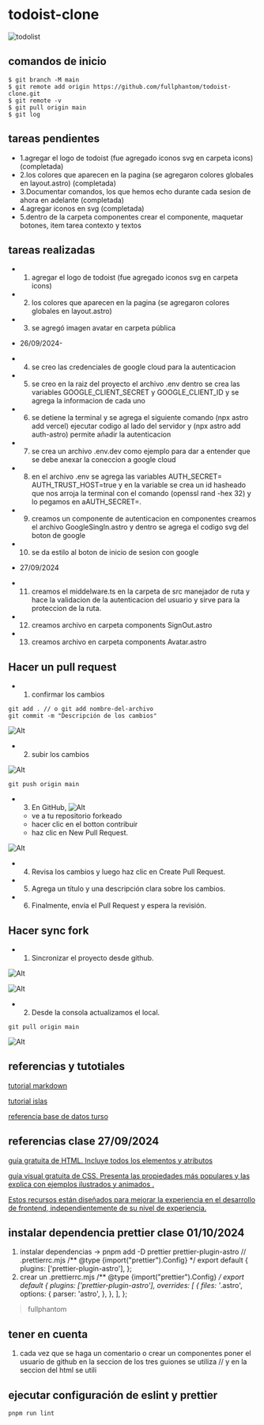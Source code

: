 # todoist-clone

![todolist](./.github/todois.png)

## comandos de inicio

```shell
$ git branch -M main
$ git remote add origin https://github.com/fullphantom/todoist-clone.git
$ git remote -v
$ git pull origin main
$ git log
```

## tareas pendientes

- 1.agregar el logo de todoist (fue agregado iconos svg en carpeta icons) (completada)
- 2.los colores que aparecen en la pagina (se agregaron colores globales en layout.astro) (completada)
- 3.Documentar comandos, los que hemos echo durante cada sesion de ahora en adelante (completada)
- 4.agregar iconos en svg (completada)
- 5.dentro de la carpeta componentes crear el componente, maquetar botones, item tarea contexto y textos

## tareas realizadas

- 1. agregar el logo de todoist (fue agregado iconos svg en carpeta icons)
- 2. los colores que aparecen en la pagina (se agregaron colores globales en layout.astro)
- 3. se agregó imagen avatar en carpeta pública

- 26/09/2024-

- 4. se creo las credenciales de google cloud para la autenticacion
- 5. se creo en la raiz del proyecto el archivo .env dentro se crea las variables GOOGLE_CLIENT_SECRET y GOOGLE_CLIENT_ID y se agrega la informacion de cada uno
- 6. se detiene la terminal y se agrega el siguiente comando (npx astro add vercel) ejecutar codigo al lado del servidor y (npx astro add auth-astro) permite añadir la autenticacion
- 7. se crea un archivo .env.dev como ejemplo para dar a entender que se debe anexar la coneccion a google cloud
- 8. en el archivo .env se agrega las variables AUTH_SECRET=<auth-secret> AUTH_TRUST_HOST=true y en la variable se crea un id hasheado que nos arroja la terminal con el comando (openssl rand -hex 32) y lo pegamos en aAUTH_SECRET=.
- 9. creamos un componente de autenticacion en componentes creamos el archivo GoogleSingIn.astro y dentro se agrega el codigo svg del boton de google
- 10. se da estilo al boton de inicio de sesion con google

- 27/09/2024

- 11. creamos el middelware.ts en la carpeta de src manejador de ruta y hace la validacion de la autenticacion del usuario y sirve para la proteccion de la ruta.
- 12. creamos archivo en carpeta components SignOut.astro
- 13. creamos archivo en carpeta components Avatar.astro

## Hacer un pull request

- 1. confirmar los cambios

```shell
git add . // o git add nombre-del-archivo
git commit -m "Descripción de los cambios"
```

![Alt](<./.github/1%20(1).png>)

- 2. subir los cambios

![Alt](<./.github/1%20(2).png>)

```shell
git push origin main
```

- 3. En GitHub,
     ![Alt](<./.github/1%20(3).png>)
  - ve a tu repositorio forkeado
  - hacer clic en el botton contribuir
  - haz clic en New Pull Request.

![Alt](<./.github/1%20(4).png>)

- 4. Revisa los cambios y luego haz clic en Create Pull Request.
- 5. Agrega un título y una descripción clara sobre los cambios.
- 6. Finalmente, envía el Pull Request y espera la revisión.

## Hacer sync fork

- 1. Sincronizar el proyecto desde github.

![Alt](./.github/SYNC1.jpg)

![Alt](./.github/SYNC2.jpg)

- 2. Desde la consola actualizamos el local.

```shell
git pull origin main
```

![Alt](./.github/SYNC3.jpg)

## referencias y tutotiales

[tutorial markdown](https://tutorialmarkdown.com/guia)

[tutorial islas](https://www.patterns.dev/vanilla/islands-architecture/)

[referencia base de datos turso](https://turso.tech/)

## referencias clase 27/09/2024

[guía gratuita de HTML. Incluye todos los elementos y atributos ](https://htmlreference.io/)

[guía visual gratuita de CSS. Presenta las propiedades más populares y las explica con ejemplos ilustrados y animados .](https://cssreference.io/)

[Estos recursos están diseñados para mejorar la experiencia en el desarrollo de frontend, independientemente de su nivel de experiencia.](https://freefrontend.com)

## instalar dependencia prettier clase 01/10/2024

 1. instalar dependencias ->
pnpm add -D prettier prettier-plugin-astro
// .prettierrc.mjs
/** @type {import("prettier").Config} */
export default {
  plugins: ['prettier-plugin-astro'],
};
 2. crear un .prettierrc.mjs
/** @type {import("prettier").Config} */
export default {
  plugins: ['prettier-plugin-astro'],
  overrides: [
    {
      files: '*.astro',
      options: {
        parser: 'astro',
      },
    },
  ],
};

> fullphantom

## tener en cuenta

1. cada vez que se haga un comentario o crear un componentes poner el usuario de github
en la seccion de los tres guiones se utiliza // y en la seccion del html se utili <!--comentarios-->

## ejecutar configuración de eslint y prettier

```shell
pnpm run lint
```
